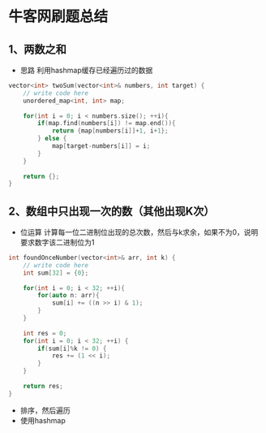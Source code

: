 # 牛客网刷题总结

## 1、两数之和

*   思路  利用hashmap缓存已经遍历过的数据

``` c++
vector<int> twoSum(vector<int>& numbers, int target) {
    // write code here
    unordered_map<int, int> map;
    
    for(int i = 0; i < numbers.size(); ++i){
        if(map.find(numbers[i]) != map.end()){
            return {map[numbers[i]]+1, i+1};
        } else {
            map[target-numbers[i]] = i;
        }
    }
    
    return {};
}
```



## 2、数组中只出现一次的数（其他出现K次）

*   位运算   计算每一位二进制位出现的总次数，然后与k求余，如果不为0，说明要求数字该二进制位为1

``` c++
int foundOnceNumber(vector<int>& arr, int k) {
    // write code here
    int sum[32] = {0};
    
    for(int i = 0; i < 32; ++i){
        for(auto n: arr){
            sum[i] += ((n >> i) & 1);
        }
    }
    
    int res = 0;
    for(int i = 0; i < 32; ++i) {
        if(sum[i]%k != 0) {
            res += (1 << i);
        }
    }
    
    return res;
}
```

*   排序，然后遍历
*   使用hashmap

